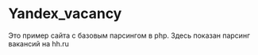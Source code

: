 # Yandex_vacancy
Это пример сайта с базовым парсингом в php. Здесь показан парсинг вакансий на hh.ru
